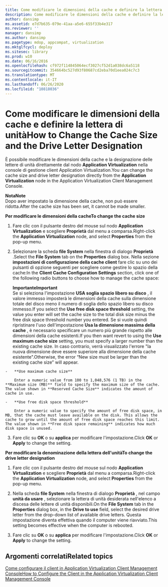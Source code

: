```yaml
---
title: Come modificare le dimensioni della cache e definire la lettera di unità
description: Come modificare le dimensioni della cache e definire la lettera di unità
author: dansimp
ms.assetid: e7d7b635-079e-41aa-a5e6-655f33b4e317
ms.reviewer: ''
manager: dansimp
ms.author: dansimp
ms.pagetype: mdop, appcompat, virtualization
ms.mktglfcycl: deploy
ms.sitesec: library
ms.prod: w10
ms.date: 06/16/2016
ms.openlocfilehash: cf972f114845064ecf3027cf52d1a038dc6a5118
ms.sourcegitcommit: 354664bc527d93f80687cd2eba70d1eea024c7c3
ms.translationtype: MT
ms.contentlocale: it-IT
ms.lasthandoff: 06/26/2020
ms.locfileid: "10818036"
---
```

# <span data-ttu-id="31b67-103">Come modificare le dimensioni della cache e definire la lettera di unità</span><span class="sxs-lookup"><span data-stu-id="31b67-103">How to Change the Cache Size and the Drive Letter Designation</span></span>


<span data-ttu-id="31b67-104">È possibile modificare le dimensioni della cache e la designazione delle lettere di unità direttamente dal nodo **Application Virtualization** nella console di gestione client Application Virtualization.</span><span class="sxs-lookup"><span data-stu-id="31b67-104">You can change the cache size and drive letter designation directly from the **Application Virtualization** node in the Application Virtualization Client Management Console.</span></span>

**<span data-ttu-id="31b67-105">Nota</span><span class="sxs-lookup"><span data-stu-id="31b67-105">Note</span></span>**  
<span data-ttu-id="31b67-106">Dopo aver impostato la dimensione della cache, non può essere ridotta.</span><span class="sxs-lookup"><span data-stu-id="31b67-106">After the cache size has been set, it cannot be made smaller.</span></span>



**<span data-ttu-id="31b67-107">Per modificare le dimensioni della cache</span><span class="sxs-lookup"><span data-stu-id="31b67-107">To change the cache size</span></span>**

1.  <span data-ttu-id="31b67-108">Fare clic con il pulsante destro del mouse sul nodo **Application Virtualization** e scegliere **Proprietà** dal menu a comparsa.</span><span class="sxs-lookup"><span data-stu-id="31b67-108">Right-click the **Application Virtualization** node, and select **Properties** from the pop-up menu.</span></span>

2.  <span data-ttu-id="31b67-109">Selezionare la scheda **file System** nella finestra di dialogo **Proprietà** .</span><span class="sxs-lookup"><span data-stu-id="31b67-109">Select the **File System** tab on the **Properties** dialog box.</span></span> <span data-ttu-id="31b67-110">Nella sezione **impostazioni di configurazione della cache client** fare clic su uno dei pulsanti di opzione seguenti per scegliere come gestire lo spazio della cache:</span><span class="sxs-lookup"><span data-stu-id="31b67-110">In the **Client Cache Configuration Settings** section, click one of the following radio buttons to choose how to manage the cache space:</span></span>

    **<span data-ttu-id="31b67-111">Importante</span><span class="sxs-lookup"><span data-stu-id="31b67-111">Important</span></span>**  
    <span data-ttu-id="31b67-112">Se si seleziona l'impostazione **USA soglia spazio libero su disco** , il valore immesso imposterà le dimensioni della cache sulla dimensione totale del disco meno il numero di soglia dello spazio libero su disco immesso.</span><span class="sxs-lookup"><span data-stu-id="31b67-112">If you select the **Use free disk space threshold** setting, the value you enter will set the cache size to the total disk size minus the free disk space threshold number you entered.</span></span> <span data-ttu-id="31b67-113">Se si vuole quindi ripristinare l'uso dell'impostazione **Usa la dimensione massima della cache** , è necessario specificare un numero più grande rispetto alle dimensioni della cache esistenti.</span><span class="sxs-lookup"><span data-stu-id="31b67-113">If you then want revert to using the **Use maximum cache size** setting, you must specify a larger number than the existing cache size.</span></span> <span data-ttu-id="31b67-114">In caso contrario, verrà visualizzato l'errore "la nuova dimensione deve essere superiore alla dimensione della cache esistente".</span><span class="sxs-lookup"><span data-stu-id="31b67-114">Otherwise, the error “New size must be larger than the existing cache size” will appear.</span></span>



~~~
-   **Use maximum cache size**

    Enter a numeric value from 100 to 1,048,576 (1 TB) in the **Maximum size (MB)** field to specify the maximum size of the cache. The value shown in **Reserved Cache Size** indicates the amount of cache in use.

-   **Use free disk space threshold**

    Enter a numeric value to specify the amount of free disk space, in MB, that the cache must leave available on the disk. This allows the cache to grow until the amount of free disk space reaches this limit. The value shown in **Free disk space remaining** indicates how much disk space is unused.
~~~

3. <span data-ttu-id="31b67-115">Fare clic su **OK** o su **applica** per modificare l'impostazione.</span><span class="sxs-lookup"><span data-stu-id="31b67-115">Click **OK** or **Apply** to change the setting.</span></span>

**<span data-ttu-id="31b67-116">Per modificare la denominazione della lettera dell'unità</span><span class="sxs-lookup"><span data-stu-id="31b67-116">To change the drive letter designation</span></span>**

1.  <span data-ttu-id="31b67-117">Fare clic con il pulsante destro del mouse sul nodo **Application Virtualization** e scegliere **Proprietà** dal menu a comparsa.</span><span class="sxs-lookup"><span data-stu-id="31b67-117">Right-click the **Application Virtualization** node, and select **Properties** from the pop-up menu.</span></span>

2.  <span data-ttu-id="31b67-118">Nella scheda **file System** nella finestra di dialogo **Proprietà** , nel campo **unità da usare** , selezionare la lettera di unità desiderata nell'elenco a discesa delle lettere di unità disponibili.</span><span class="sxs-lookup"><span data-stu-id="31b67-118">On the **File System** tab in the **Properties** dialog box, in the **Drive to use** field, select the desired drive letter from the drop-down list of available drive letters.</span></span> <span data-ttu-id="31b67-119">Questa impostazione diventa effettiva quando il computer viene riavviato.</span><span class="sxs-lookup"><span data-stu-id="31b67-119">This setting becomes effective when the computer is rebooted.</span></span>

3.  <span data-ttu-id="31b67-120">Fare clic su **OK** o su **applica** per modificare l'impostazione.</span><span class="sxs-lookup"><span data-stu-id="31b67-120">Click **OK** or **Apply** to change the setting.</span></span>

## <span data-ttu-id="31b67-121">Argomenti correlati</span><span class="sxs-lookup"><span data-stu-id="31b67-121">Related topics</span></span>


[<span data-ttu-id="31b67-122">Come configurare il client in Application Virtualization Client Management Console</span><span class="sxs-lookup"><span data-stu-id="31b67-122">How to Configure the Client in the Application Virtualization Client Management Console</span></span>](how-to-configure-the-client-in-the-application-virtualization-client-management-console.md)









